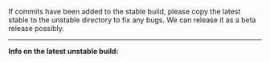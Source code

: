 If commits have been added to the stable build, please copy the latest stable to the unstable directory to fix any bugs. We can release it as a beta release possibly.

---

__Info on the latest unstable build:__